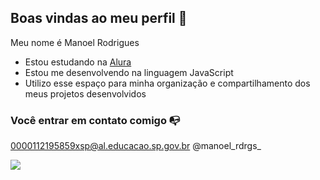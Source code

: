 ## Boas vindas ao meu perfil 🖤 

Meu nome é Manoel Rodrigues 

- Estou estudando na [Alura](https://www.alura.com.br)
- Estou me desenvolvendo na linguagem JavaScript
- Utilizo esse espaço para minha organização e compartilhamento dos meus projetos desenvolvidos

### Você entrar em contato comigo 📭

0000112195859xsp@al.educacao.sp.gov.br
@manoel_rdrgs_


![](https://media1.tenor.com/m/ckJIkgir5TUAAAAC/capitao-zoom-jogue-ele-na-minha.gif)

